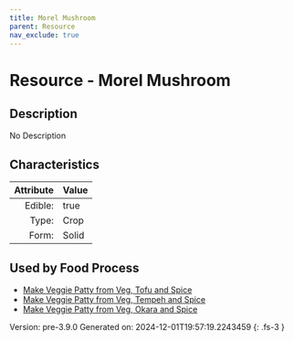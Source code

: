 ```yaml
---
title: Morel Mushroom
parent: Resource
nav_exclude: true
---
```

# Resource - Morel Mushroom

## Description
No Description

## Characteristics

| Attribute      | Value |
|--------:|:------|
|Edible:|true|
|Type:|Crop|
|Form:|Solid|
 



    
## Used by Food Process

- [Make Veggie Patty from Veg, Tofu and Spice](../food/make-veggie-patty-from-veg--tofu-and-spice.html)
- [Make Veggie Patty from Veg, Tempeh and Spice](../food/make-veggie-patty-from-veg--tempeh-and-spice.html)
- [Make Veggie Patty from Veg, Okara and Spice](../food/make-veggie-patty-from-veg--okara-and-spice.html)


Version: pre-3.9.0 Generated on: 2024-12-01T19:57:19.2243459
{: .fs-3 }

